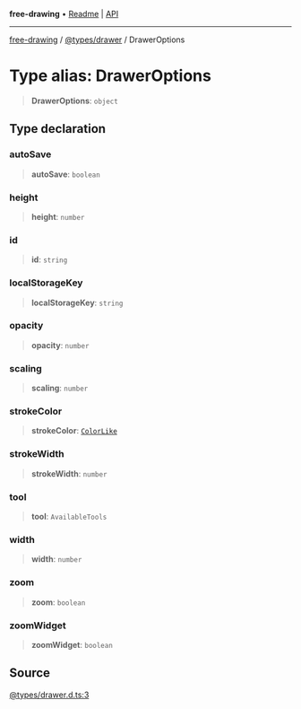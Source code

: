**free-drawing** • [Readme](../../../README.md) \| [API](../../../modules.md)

***

[free-drawing](../../../README.md) / [@types/drawer](../README.md) / DrawerOptions

# Type alias: DrawerOptions

> **DrawerOptions**: `object`

## Type declaration

### autoSave

> **autoSave**: `boolean`

### height

> **height**: `number`

### id

> **id**: `string`

### localStorageKey

> **localStorageKey**: `string`

### opacity

> **opacity**: `number`

### scaling

> **scaling**: `number`

### strokeColor

> **strokeColor**: [`ColorLike`](ColorLike.md)

### strokeWidth

> **strokeWidth**: `number`

### tool

> **tool**: `AvailableTools`

### width

> **width**: `number`

### zoom

> **zoom**: `boolean`

### zoomWidget

> **zoomWidget**: `boolean`

## Source

[@types/drawer.d.ts:3](https://github.com/fabienwnklr/free-drawing/blob/master/src/@types/drawer.d.ts#L3)
